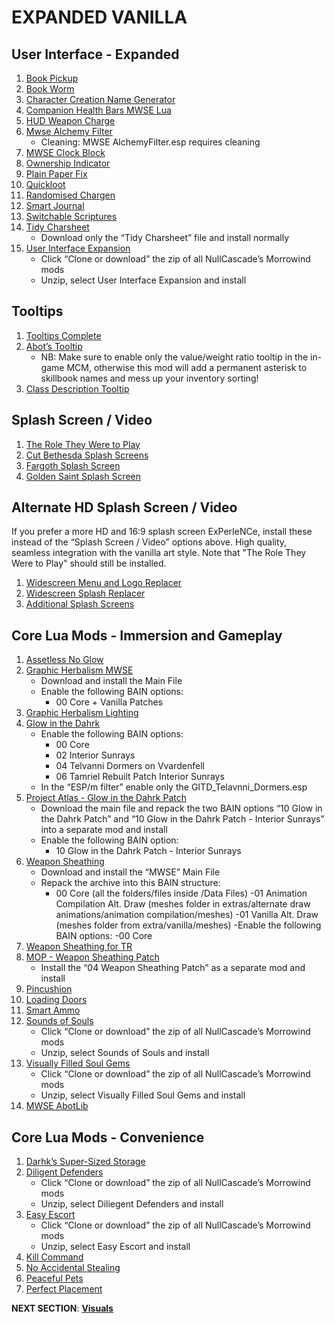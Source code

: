 # EXPANDED VANILLA

## User Interface - Expanded
1. [Book Pickup](https://www.nexusmods.com/morrowind/mods/46625?tab=files)
1. [Book Worm](https://www.nexusmods.com/morrowind/mods/46851?tab=files)
1. [Character Creation Name Generator](https://www.nexusmods.com/morrowind/mods/46189?tab=files)
1. [Companion Health Bars MWSE Lua](https://www.nexusmods.com/morrowind/mods/46136?tab=files)
1. [HUD Weapon Charge](https://www.nexusmods.com/morrowind/mods/47962?tab=files)
1. [Mwse Alchemy Filter](https://www.nexusmods.com/morrowind/mods/44808?tab=files)
	- Cleaning: MWSE AlchemyFilter.esp requires cleaning
1. [MWSE Clock Block](https://www.nexusmods.com/morrowind/mods/46292?tab=files)
1. [Ownership Indicator](https://www.nexusmods.com/morrowind/mods/45940?tab=files)
1. [Plain Paper Fix](https://www.nexusmods.com/morrowind/mods/47735?tab=files)
1. [Quickloot](https://www.nexusmods.com/morrowind/mods/46283?tab=files)
1. [Randomised Chargen](https://www.nexusmods.com/morrowind/mods/46915?tab=files)
1. [Smart Journal](https://www.nexusmods.com/morrowind/mods/47492?tab=files)
1. [Switchable Scriptures](https://www.nexusmods.com/morrowind/mods/46680?tab=files)
1. [Tidy Charsheet](https://www.nexusmods.com/morrowind/mods/45939?tab=files)
	- Download only the “Tidy Charsheet” file and install normally
1. [User Interface Expansion](https://github.com/NullCascade/morrowind-mods)
	- Click “Clone or download” the zip of all NullCascade’s Morrowind mods
	- Unzip, select User Interface Expansion and install
	
## Tooltips
1. [Tooltips Complete](https://www.nexusmods.com/morrowind/mods/46842?tab=files)
1. [Abot’s Tooltip](https://www.nexusmods.com/morrowind/mods/45969?tab=files)
	- NB: Make sure to enable only the value/weight ratio tooltip in the in-game MCM, otherwise this mod will add a permanent asterisk to skillbook names and mess up your inventory sorting!
1. [Class Description Tooltip](https://www.nexusmods.com/morrowind/mods/47527?tab=files)

## Splash Screen / Video
1. [The Role They Were to Play](https://www.nexusmods.com/morrowind/mods/46411?tab=files)
1. [Cut Bethesda Splash Screens](https://www.nexusmods.com/morrowind/mods/45050?tab=files)
1. [Fargoth Splash Screen](https://www.nexusmods.com/morrowind/mods/44538?tab=files) 
1. [Golden Saint Splash Screen]()

## Alternate HD Splash Screen / Video 
If you prefer a more HD and 16:9 splash screen ExPerIeNCe, install these instead of the “Splash Screen / Video” options above. High quality, seamless integration with the vanilla art style. Note that "The Role They Were to Play" should still be installed.
1. [Widescreen Menu and Logo Replacer](https://www.nexusmods.com/morrowind/mods/47164?tab=files)
1. [Widescreen Splash Replacer](https://www.nexusmods.com/morrowind/mods/47163?tab=files)
1. [Additional Splash Screens](https://www.nexusmods.com/morrowind/mods/43319?tab=files)

## Core Lua Mods - Immersion and Gameplay
1. [Assetless No Glow](https://www.nexusmods.com/morrowind/mods/47925?tab=files)
1. [Graphic Herbalism MWSE](https://www.nexusmods.com/morrowind/mods/46599?tab=files)
	- Download and install the Main File
	- Enable the following BAIN options:
		- 00 Core + Vanilla Patches
1. [Graphic Herbalism Lighting](https://www.nexusmods.com/morrowind/mods/47864?tab=files)
1. [Glow in the Dahrk](https://www.nexusmods.com/morrowind/mods/45886?tab=files)
	- Enable the following BAIN options:
		- 00 Core
		- 02 Interior Sunrays
		- 04 Telvanni Dormers on Vvardenfell
		- 06 Tamriel Rebuilt Patch Interior Sunrays
	- In the “ESP/m filter” enable only the GITD_Telavnni_Dormers.esp
1. [Project Atlas - Glow in the Dahrk Patch](https://www.nexusmods.com/morrowind/mods/45399?tab=files)
	- Download the main file and repack the two BAIN options “10 Glow in the Dahrk Patch” and “10 Glow in the Dahrk Patch - Interior Sunrays” into a separate mod and install
	- Enable the following BAIN option:
		- 10 Glow in the Dahrk Patch - Interior Sunrays
1. [Weapon Sheathing](https://www.nexusmods.com/morrowind/mods/46069?tab=files)
	- Download and install the “MWSE” Main File
	- Repack the archive into this BAIN structure:
		- 00 Core (all the folders/files inside /Data Files)
		 -01 Animation Compilation Alt. Draw (meshes folder in extras/alternate draw animations/animation compilation/meshes)
		 -01 Vanilla Alt. Draw (meshes folder from extra/vanilla/meshes)
	 -Enable the following BAIN options:
		-00 Core
1. [Weapon Sheathing for TR](https://www.nexusmods.com/morrowind/mods/46603?tab=files)
1. [MOP - Weapon Sheathing Patch](https://www.nexusmods.com/morrowind/mods/45384?tab=files)
	- Install the “04 Weapon Sheathing Patch” as a separate mod and install
1. [Pincushion](https://www.nexusmods.com/morrowind/mods/46862?tab=files)
1. [Loading Doors](https://www.nexusmods.com/morrowind/mods/46094?tab=files)
1. [Smart Ammo](https://www.nexusmods.com/morrowind/mods/47383?tab=files)
1. [Sounds of Souls](https://github.com/NullCascade/morrowind-mods)
	- Click “Clone or download” the zip of all NullCascade’s Morrowind mods
	- Unzip, select Sounds of Souls and install
1. [Visually Filled Soul Gems](https://github.com/NullCascade/morrowind-mods)
	- Click “Clone or download” the zip of all NullCascade’s Morrowind mods
	- Unzip, select Visually Filled Soul Gems and install
1. [MWSE AbotLib](https://www.nexusmods.com/morrowind/mods/47717?tab=files)

## Core Lua Mods - Convenience
1. [Darhk’s Super-Sized Storage](https://www.nexusmods.com/morrowind/mods/45147?tab=files)
1. [Diligent Defenders](https://github.com/NullCascade/morrowind-mods)
	- Click “Clone or download” the zip of all NullCascade’s Morrowind mods
	- Unzip, select Diliegent Defenders and install
1. [Easy Escort](https://github.com/NullCascade/morrowind-mods)
	- Click “Clone or download” the zip of all NullCascade’s Morrowind mods
	- Unzip, select Easy Escort and install
1. [Kill Command](https://www.nexusmods.com/morrowind/mods/46723?tab=files)
1. [No Accidental Stealing](https://www.nexusmods.com/morrowind/mods/47733?tab=files)
1. [Peaceful Pets](https://www.nexusmods.com/morrowind/mods/47956?tab=files)
1. [Perfect Placement](https://www.nexusmods.com/morrowind/mods/46562?tab=files)

**NEXT SECTION**:
[**Visuals**](https://github.com/doublemoulinet/Morrowind-Modular-Mod-Guide/blob/master/VISUALS.md)